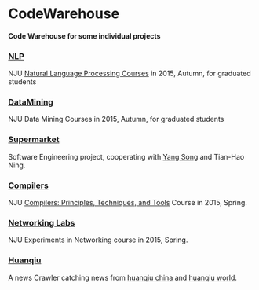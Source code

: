 # CodeWarehouse

#### Code Warehouse for some individual projects

### [NLP](./NLP) 
NJU [Natural Language Processing Courses](http://cs.nju.edu.cn/daixinyu/mt.htm) in 2015, Autumn, for graduated students

### [DataMining](./DataMining)
NJU Data Mining Courses in 2015, Autumn, for graduated students

### [Supermarket](./Supermarket)
Software Engineering project, cooperating with [Yang Song](https://github.com/SongY123) and Tian-Hao Ning.

### [Compilers](./Compiler)
NJU [Compilers: Principles, Techniques, and Tools](http://cs.nju.edu.cn/daixinyu/Compiler.htm)  Course in 2015, Spring.

### [Networking Labs](./NetworkingLab)
NJU Experiments in Networking course in 2015, Spring.

### [Huanqiu](./Huanqiu)
A news Crawler catching news from [huanqiu china](http://mil.huanqiu.com/china/) and [huanqiu world](http://mil.huanqiu.com/world/).